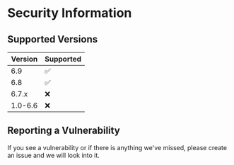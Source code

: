 # Security Information

## Supported Versions

| Version | Supported          |
| ------- | ------------------ |
| 6.9   |✅ |
| 6.8   | ✅                |
| 6.7.x   | :x: |
| 1.0-6.6 | :x:                |

## Reporting a Vulnerability

If you see a vulnerability or if there is anything we've missed, please create an issue and we will look into it.
